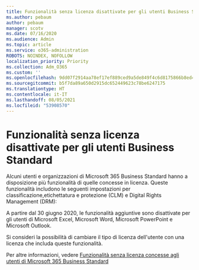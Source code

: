 ```yaml
---
title: Funzionalità senza licenza disattivate per gli utenti Business Standard
ms.author: pebaum
author: pebaum
manager: scotv
ms.date: 07/16/2020
ms.audience: Admin
ms.topic: article
ms.service: o365-administration
ROBOTS: NOINDEX, NOFOLLOW
localization_priority: Priority
ms.collection: Adm_O365
ms.custom: ''
ms.openlocfilehash: 9dd07f2914aa78ef17ef889ced9a5de849f4c6d8175866b8ed4a41cbd28b9510
ms.sourcegitcommit: b5f7da89a650d2915dc652449623c78be6247175
ms.translationtype: HT
ms.contentlocale: it-IT
ms.lasthandoff: 08/05/2021
ms.locfileid: "53908570"
---
```

# <a name="unlicensed-features-turned-off-for-business-standard-users"></a>Funzionalità senza licenza disattivate per gli utenti Business Standard

Alcuni utenti e organizzazioni di Microsoft 365 Business Standard hanno a disposizione più funzionalità di quelle concesse in licenza. Queste funzionalità includono le seguenti impostazioni per classificazione,etichettatura e protezione (CLM) e Digital Rights Management (DRM): 
    
A partire dal 30 giugno 2020, le funzionalità aggiuntive sono disattivate per gli utenti di Microsoft Excel, Microsoft Word, Microsoft PowerPoint e Microsoft Outlook.

Si consideri la possibilità di cambiare il tipo di licenza dell'utente con una licenza che includa queste funzionalità. 

Per altre informazioni, vedere [Funzionalità senza licenza concesse agli utenti di Microsoft 365 Business Standard](https://support.microsoft.com/help/4568654/extra-features-to-be-turned-off-for-microsoft-365-business-standard?preview)